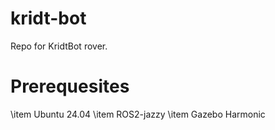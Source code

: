 # kridt-bot
Repo for KridtBot rover.

# Prerequesites
\item Ubuntu 24.04
\item ROS2-jazzy
\item Gazebo Harmonic





